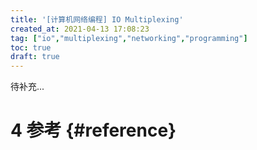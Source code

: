 ```yaml
---
title: '[计算机网络编程] IO Multiplexing'
created_at: 2021-04-13 17:08:23
tag: ["io","multiplexing","networking","programming"]
toc: true
draft: true
---
```


待补充...

# 4 参考 {#reference}

[^select]: Unix Select : <https://en.wikipedia.org/wiki/Select_(Unix)>
[^epoll]: Linux Epoll : <https://en.wikipedia.org/wiki/Epoll>
[^kqueue]: BSD Kqueue : <https://en.wikipedia.org/wiki/Kqueue>